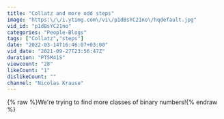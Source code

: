 ```yaml
---
title: "Collatz and more odd steps"
image: "https:\/\/i.ytimg.com\/vi\/p1dBsYC21no\/hqdefault.jpg"
vid_id: "p1dBsYC21no"
categories: "People-Blogs"
tags: ["Collatz","steps"]
date: "2022-03-14T16:46:07+03:00"
vid_date: "2021-09-27T23:56:47Z"
duration: "PT5M41S"
viewcount: "28"
likeCount: "1"
dislikeCount: ""
channel: "Nicolas Krause"
---
```

{% raw %}We're trying to find more classes of binary numbers!{% endraw %}
